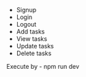 
- Signup
- Login
- Logout
- Add tasks
- View tasks
- Update tasks
- Delete tasks

Execute by - npm run dev